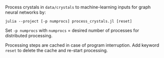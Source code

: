 Process crystals in `data/crystals` to machine-learning inputs for graph neural networks by:

```
julia --project [-p numprocs] process_crystals.jl [reset]
```

Set `-p numprocs` with `numprocs` = desired number of processes for distributed processing.

Processing steps are cached in case of program interruption.  Add keyword `reset` to delete the cache and re-start processing.
